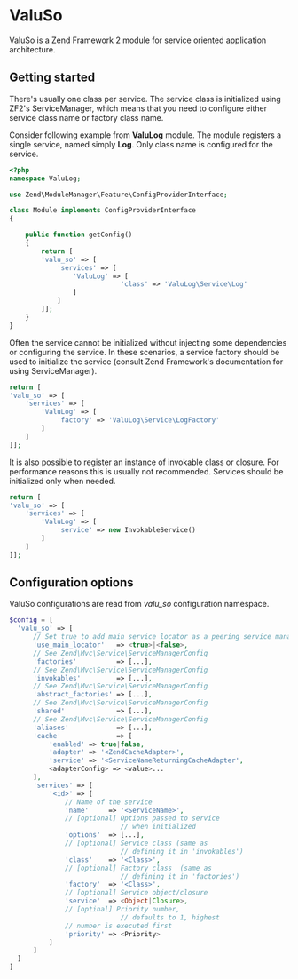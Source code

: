 # ValuSo

ValuSo is a Zend Framework 2 module for service oriented application architecture.

## Getting started

There's usually one class per service. The service class is initialized using ZF2's ServiceManager, which means that you need to configure either service class name or factory class name.

Consider following example from **ValuLog** module. The module registers a single service, named simply **Log**. Only class name is configured for the service.

```php
<?php
namespace ValuLog;

use Zend\ModuleManager\Feature\ConfigProviderInterface;

class Module implements ConfigProviderInterface
{

    public function getConfig()
    {
        return [
        'valu_so' => [
            'services' => [
                'ValuLog' => [
			        		'class' => 'ValuLog\Service\Log'
                ]
	        ]
        ]];
    }
}
```

Often the service cannot be initialized without injecting some dependencies or configuring the service. In these scenarios, a service factory should be used to initialize the service (consult Zend Framework's documentation for using ServiceManager).

```php
return [
'valu_so' => [
    'services' => [
        'ValuLog' => [
	        'factory' => 'ValuLog\Service\LogFactory'
        ]
    ]
]];
```

It is also possible to register an instance of invokable class or closure. For performance reasons this is usually not recommended. Services should be initialized only when needed.

```php
return [
'valu_so' => [
    'services' => [
        'ValuLog' => [
	        'service' => new InvokableService()
        ]
    ]
]];
```

## Configuration options

ValuSo configurations are read from *valu_so* configuration namespace.

```php
$config = [
  'valu_so' => [
      // Set true to add main service locator as a peering service manager
      'use_main_locator'   => <true>|<false>, 
      // See Zend\Mvc\Service\ServiceManagerConfig
      'factories'          => [...],
      // See Zend\Mvc\Service\ServiceManagerConfig 
      'invokables'         => [...],
      // See Zend\Mvc\Service\ServiceManagerConfig 
      'abstract_factories' => [...],
      // See Zend\Mvc\Service\ServiceManagerConfig
      'shared'             => [...],
      // See Zend\Mvc\Service\ServiceManagerConfig
      'aliases'            => [...],
      'cache'              => [
          'enabled' => true|false, 
          'adapter' => '<ZendCacheAdapter>', 
          'service' => '<ServiceNameReturningCacheAdapter', 
          <adapterConfig> => <value>...
      ],
      'services' => [
          '<id>' => [
              // Name of the service
              'name'     => '<ServiceName>',
              // [optional] Options passed to service 
							// when initialized
              'options'  => [...],
              // [optional] Service class (same as 
							// defining it in 'invokables')
              'class'    => '<Class>',
              // [optional] Factory class  (same as 
							// defining it in 'factories')
              'factory'  => '<Class>',
              // [optional] Service object/closure
              'service'  => <Object|Closure>,
              // [optinal] Priority number, 
							// defaults to 1, highest 
              // number is executed first 
              'priority' => <Priority> 
          ]
      ]
  ]
]
```




